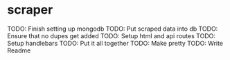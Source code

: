 # scraper

TODO: Finish setting up mongodb
TODO: Put scraped data into db
    TODO: Ensure that no dupes get added
TODO: Setup html and api routes
TODO: Setup handlebars
TODO: Put it all together
TODO: Make pretty
TODO: Write Readme